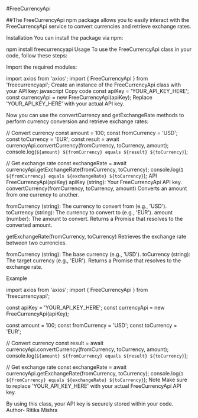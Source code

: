
#FreeCurrencyApi

##The FreeCurrencyApi npm package allows you to easily interact with the FreeCurrencyApi service to convert currencies and retrieve exchange rates.

Installation
You can install the package via npm:

npm install freecurrencyapi
Usage
To use the FreeCurrencyApi class in your code, follow these steps:

Import the required modules:

import axios from 'axios';
import { FreeCurrencyApi } from 'freecurrencyapi';
Create an instance of the FreeCurrencyApi class with your API key:
javascript
Copy code
const apiKey = 'YOUR_API_KEY_HERE';
const currencyApi = new FreeCurrencyApi(apiKey);
Replace 'YOUR_API_KEY_HERE' with your actual API key.

Now you can use the convertCurrency and getExchangeRate methods to perform currency conversion and retrieve exchange rates:

// Convert currency
const amount = 100;
const fromCurrency = 'USD';
const toCurrency = 'EUR';
const result = await currencyApi.convertCurrency(fromCurrency, toCurrency, amount);
console.log(`${amount} ${fromCurrency} equals ${result} ${toCurrency}`);

// Get exchange rate
const exchangeRate = await currencyApi.getExchangeRate(fromCurrency, toCurrency);
console.log(`1 ${fromCurrency} equals ${exchangeRate} ${toCurrency}`);
API
FreeCurrencyApi(apiKey)
apiKey (string): Your FreeCurrencyApi API key.
convertCurrency(fromCurrency, toCurrency, amount)
Converts an amount from one currency to another.

fromCurrency (string): The currency to convert from (e.g., 'USD').
toCurrency (string): The currency to convert to (e.g., 'EUR').
amount (number): The amount to convert.
Returns a Promise that resolves to the converted amount.

getExchangeRate(fromCurrency, toCurrency)
Retrieves the exchange rate between two currencies.

fromCurrency (string): The base currency (e.g., 'USD').
toCurrency (string): The target currency (e.g., 'EUR').
Returns a Promise that resolves to the exchange rate.

Example

import axios from 'axios';
import { FreeCurrencyApi } from 'freecurrencyapi';

const apiKey = 'YOUR_API_KEY_HERE';
const currencyApi = new FreeCurrencyApi(apiKey);

const amount = 100;
const fromCurrency = 'USD';
const toCurrency = 'EUR';

// Convert currency
const result = await currencyApi.convertCurrency(fromCurrency, toCurrency, amount);
console.log(`${amount} ${fromCurrency} equals ${result} ${toCurrency}`);

// Get exchange rate
const exchangeRate = await currencyApi.getExchangeRate(fromCurrency, toCurrency);
console.log(`1 ${fromCurrency} equals ${exchangeRate} ${toCurrency}`);
Note
Make sure to replace 'YOUR_API_KEY_HERE' with your actual FreeCurrencyApi API key.

By using this class, your API key is securely stored within your code.
Author- Ritika Mishra
